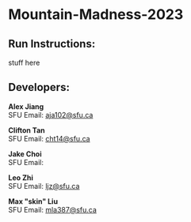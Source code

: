 # Mountain-Madness-2023

## Run Instructions:
stuff here

## Developers:
**Alex Jiang**  
SFU Email: aja102@sfu.ca

**Clifton Tan**  
SFU Email: cht14@sfu.ca

**Jake Choi**  
SFU Email:

**Leo Zhi**  
SFU Email: ljz@sfu.ca

**Max "skin" Liu**  
SFU Email: mla387@sfu.ca
